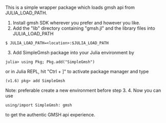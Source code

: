 This is a simple wrapper package which loads gmsh api from JULIA_LOAD_PATH.

1. Install gmsh SDK wherever you prefer and however you like.
2. Add the "lib" directory containing "gmsh.jl" and the library files into JULIA_LOAD_PATH
```
$ JULIA_LOAD_PATH=<location>:$JULIA_LOAD_PATH
```
3. Add SimpleGmsh package into your Julia environment by 
```
julia> using Pkg; Pkg.add("SimpleGmsh")
``` 
or in Julia REPL, hit "Ctrl + ]" to activate package manager and type
```
(v1.6) pkg> add SimpleGmsh
```
Note: preferable create a new environment before step 3.
4. Now you can use 
```
using/import SimpleGmsh: gmsh
``` 
to get the authentic GMSH api experience.
